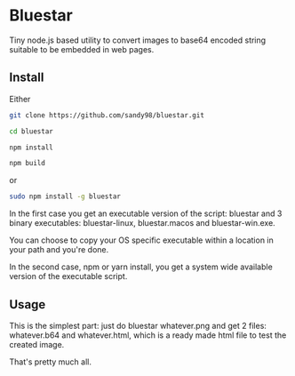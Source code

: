 # Bluestar

Tiny node.js based utility to convert images to base64 encoded string suitable to be embedded in web pages.


## Install

Either

```sh
git clone https://github.com/sandy98/bluestar.git

cd bluestar

npm install

npm build

```

or

```sh
sudo npm install -g bluestar
```

In the first case you get an executable version of the script: bluestar and 3 binary executables: bluestar-linux, bluestar.macos and bluestar-win.exe.

You can choose to copy your OS specific executable within a location in your path and you're done.

In the second case, npm or yarn install, you get a system wide available version of the executable script.


## Usage

This is the simplest part: just do bluestar whatever.png and get 2 files: whatever.b64 and whatever.html, which is a ready made html file to test the created image.

That's pretty much all.
